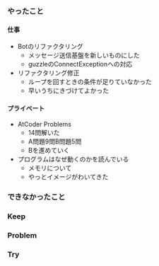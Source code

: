 ### やったこと

#### 仕事

- Botのリファクタリング
  - メッセージ送信基盤を新しいものにした
  - guzzleのConnectExceptionへの対応
- リファクタリング修正
  - ループを回すときの条件が足りていなかった
  - 早いうちにきづけてよかった

#### プライベート

- AtCoder Problems
  - 14問解いた
  - A問題9問B問題5問
  - Bを進めていく
- プログラムはなぜ動くのかを読んでいる
  - メモリについて
  - やっとイメージがわいてきた

### できなかったこと



### Keep



### Problem



### Try
